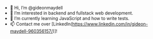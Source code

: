 - 👋 Hi, I’m @gideonmaydell
- 👀 I’m interested in backend and fullstack web development.
- 🌱 I’m currently learning JavaScript and how to write tests. 
- 📫 Contact me over [LinkedIn(https://www.linkedin.com/in/gideon-maydell-960356157/)]!

